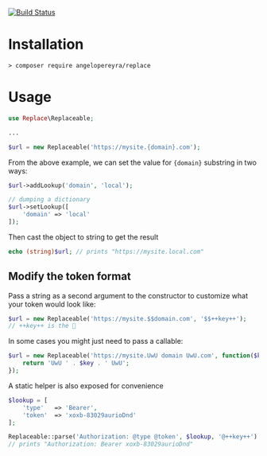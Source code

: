 [![Build Status](https://travis-ci.com/angeloPereyra/replace.svg?branch=master)](https://travis-ci.com/angeloPereyra/replace)

# Installation
```shell
> composer require angelopereyra/replace
```
# Usage
```php
use Replace\Replaceable;

...

$url = new Replaceable('https://mysite.{domain}.com');
```
From the above example, we can set the value for `{domain}` substring in two ways:
```php
$url->addLookup('domain', 'local');

// dumping a dictionary
$url->setLookup([
    'domain' => 'local'
]);
```
Then cast the object to string to get the result
```php
echo (string)$url; // prints "https://mysite.local.com"
```

## Modify the token format
Pass a string as a second argument to the constructor to customize what your token would look like:
```php
$url = new Replaceable('https://mysite.$$domain.com', '$$++key++');
// ++key++ is the 🔑
```
In some cases you might just need to pass a callable:
```php
$url = new Replaceable('https://mysite.UwU domain UwU.com', function($key) {
    return 'UwU ' . $key . ' UwU';
});
```
A static helper is also exposed for convenience
```php
$lookup = [
    'type'   => 'Bearer',
    'token'  => 'xoxb-83029aurioDnd'
];

Replaceable::parse('Authorization: @type @token', $lookup, '@++key++')
// prints "Authorization: Bearer xoxb-83029aurioDnd"
```
